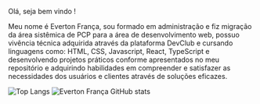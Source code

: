 Olá, seja bem vindo !

Meu nome é Everton França, sou formado em administração e fiz migração da área sistêmica de PCP para a área de desenvolvimento web, possuo vivência técnica adquirida através da plataforma DevClub e cursando linguagens como: HTML, CSS, Javascript, React, TypeScript e desenvolvendo projetos práticos conforme apresentados no meu repositório e adquirindo habilidades em compreender e satisfazer as necessidades dos usuários e clientes através de soluções eficazes.



![Top Langs](https://github-readme-stats.vercel.app/api/top-langs/?username=evertonfranca5&hide_progress=true&theme=dracula)  ![Everton França GitHub stats](https://github-readme-stats.vercel.app/api?username=evertonfranca5&show_icons=true&theme=dracula)


